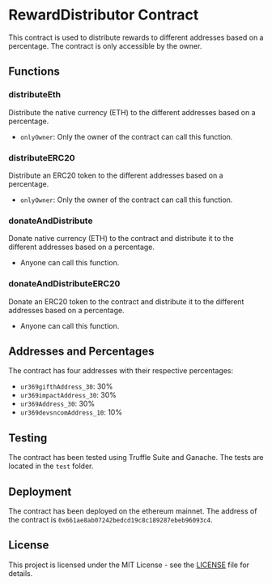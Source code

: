 # RewardDistributor Contract

This contract is used to distribute rewards to different addresses based on a percentage. The contract is only accessible by the owner.

## Functions

### distributeEth

Distribute the native currency (ETH) to the different addresses based on a percentage.

- `onlyOwner`: Only the owner of the contract can call this function.

### distributeERC20

Distribute an ERC20 token to the different addresses based on a percentage.

- `onlyOwner`: Only the owner of the contract can call this function.

### donateAndDistribute

Donate native currency (ETH) to the contract and distribute it to the different addresses based on a percentage.

- Anyone can call this function.

### donateAndDistributeERC20

Donate an ERC20 token to the contract and distribute it to the different addresses based on a percentage.

- Anyone can call this function.

## Addresses and Percentages

The contract has four addresses with their respective percentages:

- `ur369gifthAddress_30`: 30%
- `ur369impactAddress_30`: 30%
- `ur369Address_30`: 30%
- `ur369devsncomAddress_10`: 10%

## Testing

The contract has been tested using Truffle Suite and Ganache. The tests are located in the `test` folder.

## Deployment

The contract has been deployed on the ethereum mainnet. The address of the contract is `0x661ae8ab07242bedcd19c8c189287ebeb96093c4`.

## License

This project is licensed under the MIT License - see the [LICENSE](LICENSE) file for details.
